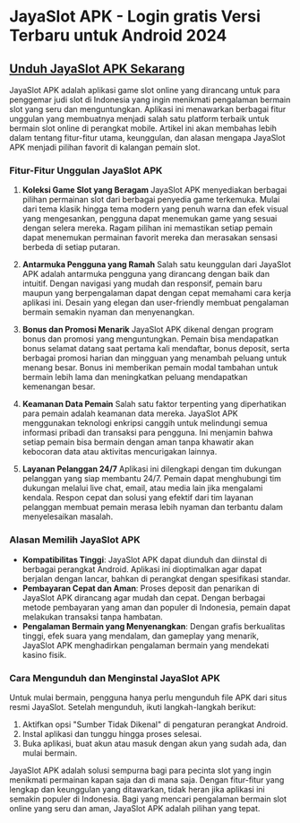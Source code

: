 # JayaSlot APK - Login gratis Versi Terbaru untuk Android 2024

## [Unduh JayaSlot APK Sekarang](https://spoo.me/QJ5B1f)

JayaSlot APK adalah aplikasi game slot online yang dirancang untuk para penggemar judi slot di Indonesia yang ingin menikmati pengalaman bermain slot yang seru dan menguntungkan. Aplikasi ini menawarkan berbagai fitur unggulan yang membuatnya menjadi salah satu platform terbaik untuk bermain slot online di perangkat mobile. Artikel ini akan membahas lebih dalam tentang fitur-fitur utama, keunggulan, dan alasan mengapa JayaSlot APK menjadi pilihan favorit di kalangan pemain slot.

### Fitur-Fitur Unggulan JayaSlot APK

1. **Koleksi Game Slot yang Beragam**
   JayaSlot APK menyediakan berbagai pilihan permainan slot dari berbagai penyedia game terkemuka. Mulai dari tema klasik hingga tema modern yang penuh warna dan efek visual yang mengesankan, pengguna dapat menemukan game yang sesuai dengan selera mereka. Ragam pilihan ini memastikan setiap pemain dapat menemukan permainan favorit mereka dan merasakan sensasi berbeda di setiap putaran.

2. **Antarmuka Pengguna yang Ramah**
   Salah satu keunggulan dari JayaSlot APK adalah antarmuka pengguna yang dirancang dengan baik dan intuitif. Dengan navigasi yang mudah dan responsif, pemain baru maupun yang berpengalaman dapat dengan cepat memahami cara kerja aplikasi ini. Desain yang elegan dan user-friendly membuat pengalaman bermain semakin nyaman dan menyenangkan.

3. **Bonus dan Promosi Menarik**
   JayaSlot APK dikenal dengan program bonus dan promosi yang menguntungkan. Pemain bisa mendapatkan bonus selamat datang saat pertama kali mendaftar, bonus deposit, serta berbagai promosi harian dan mingguan yang menambah peluang untuk menang besar. Bonus ini memberikan pemain modal tambahan untuk bermain lebih lama dan meningkatkan peluang mendapatkan kemenangan besar.

4. **Keamanan Data Pemain**
   Salah satu faktor terpenting yang diperhatikan para pemain adalah keamanan data mereka. JayaSlot APK menggunakan teknologi enkripsi canggih untuk melindungi semua informasi pribadi dan transaksi para pengguna. Ini menjamin bahwa setiap pemain bisa bermain dengan aman tanpa khawatir akan kebocoran data atau aktivitas mencurigakan lainnya.

5. **Layanan Pelanggan 24/7**
   Aplikasi ini dilengkapi dengan tim dukungan pelanggan yang siap membantu 24/7. Pemain dapat menghubungi tim dukungan melalui live chat, email, atau media lain jika mengalami kendala. Respon cepat dan solusi yang efektif dari tim layanan pelanggan membuat pemain merasa lebih nyaman dan terbantu dalam menyelesaikan masalah.

### Alasan Memilih JayaSlot APK

- **Kompatibilitas Tinggi**: JayaSlot APK dapat diunduh dan diinstal di berbagai perangkat Android. Aplikasi ini dioptimalkan agar dapat berjalan dengan lancar, bahkan di perangkat dengan spesifikasi standar.
- **Pembayaran Cepat dan Aman**: Proses deposit dan penarikan di JayaSlot APK dirancang agar mudah dan cepat. Dengan berbagai metode pembayaran yang aman dan populer di Indonesia, pemain dapat melakukan transaksi tanpa hambatan.
- **Pengalaman Bermain yang Menyenangkan**: Dengan grafis berkualitas tinggi, efek suara yang mendalam, dan gameplay yang menarik, JayaSlot APK menghadirkan pengalaman bermain yang mendekati kasino fisik.

### Cara Mengunduh dan Menginstal JayaSlot APK

Untuk mulai bermain, pengguna hanya perlu mengunduh file APK dari situs resmi JayaSlot. Setelah mengunduh, ikuti langkah-langkah berikut:
1. Aktifkan opsi "Sumber Tidak Dikenal" di pengaturan perangkat Android.
2. Instal aplikasi dan tunggu hingga proses selesai.
3. Buka aplikasi, buat akun atau masuk dengan akun yang sudah ada, dan mulai bermain.

JayaSlot APK adalah solusi sempurna bagi para pecinta slot yang ingin menikmati permainan kapan saja dan di mana saja. Dengan fitur-fitur yang lengkap dan keunggulan yang ditawarkan, tidak heran jika aplikasi ini semakin populer di Indonesia. Bagi yang mencari pengalaman bermain slot online yang seru dan aman, JayaSlot APK adalah pilihan yang tepat.

